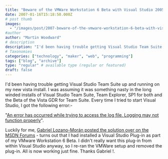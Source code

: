 ```yaml
---
title: "Beware of the VMWare Workstation 6 Beta with Visual Studio 2005 on Vista"
date: 2007-01-16T15:18:50.000Z
# post thumb
images:
  - "/images/post/2007-beware-of-the-vmware-workstation-6-beta-with-visual-studio-2005-on-vista.jpg"
#author
author: "Martin Woodward"
# description
description: "I'd been having trouble getting Visual Studio Team Suite up and running on my new vista install."
# Taxonomies
categories: ["technology", "maker", "web", "programming"]
tags: ["blog", "archive"]
type: "regular" # available type (regular or featured)
draft: false
---
```

I'd been having trouble getting Visual Studio Team Suite up and running on my new vista install.  I was assuming it was something nasty in the long winded installs of Visual Studio Team Suite, Team Explorer, SP1 for both and the Beta of the Vista GDR for Team Suite.  Every time I tried to start Visual Studio, I got the following error:- 

"[An error has occurred while trying to access the log file. Logging may not function properly](http://forums.microsoft.com/MSDN/ShowPost.aspx?PostID=1114955&SiteID=1&mode=1)". 

Luckily for me, [Gabriel Lozano-Morán posted the solution over on the MSDN Forums](http://forums.microsoft.com/MSDN/ShowPost.aspx?PostID=1114955&SiteID=1&mode=1) - turns out that I had installed a Visual Studio Plug-in as part of my VMware Workstation 6 Beta.  I didn't really want this plug-in from within Visual Studio anyway, so I re-ran the VMWare setup and removed the plug-in.  All is now working just fine.  Thanks Gabriel !.